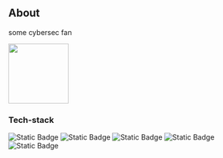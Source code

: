 ## About 

some cybersec fan

<img src="https://disclaimer.org.au/media/pages/contents/marco-fusinato-desastres-invigilators-dispatch/invigilators-dispatch-four/dd1f75f439-1676348626/gif1smaller.gif" width="120" height="120" />


### Tech-stack


![Static Badge](https://img.shields.io/badge/-Python-%233776AB?style=flat&logo=Python&logoColor=%233776AB&labelColor=%23ffffff)
![Static Badge](https://img.shields.io/badge/-HTML-%23E34F26?style=flat&logo=html5&logoColor=%23E34F26&labelColor=%23000000)
![Static Badge](https://img.shields.io/badge/-CSS-%231572B6?style=flat&logo=css3&logoColor=%231572B6&labelColor=%23000000)
![Static Badge](https://img.shields.io/badge/-Django-%2300780a?style=flat&logo=Django&logoColor=%2300780a&labelColor=white)
![Static Badge](https://img.shields.io/badge/-SQL-%2300bdde?style=flat&logo=postgresql&logoColor=%2300bdde&labelColor=white)
